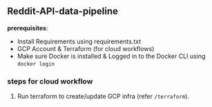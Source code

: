 
## Reddit-API-data-pipeline

**prerequisites**: 
- Install Requirements using requirements.txt
- GCP Account & Terraform (for cloud workflows)
- Make sure Docker is installed & Logged in to the Docker CLI using `docker login`


### steps for cloud workflow

1. Run terraform to create/update GCP infra (refer `/terraform`).